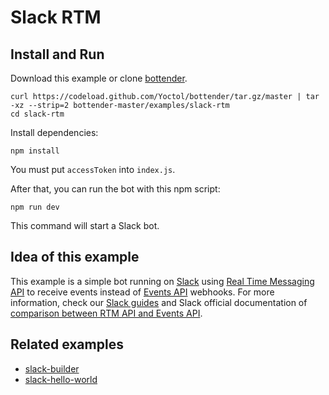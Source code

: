 # Slack RTM

## Install and Run

Download this example or clone [bottender](https://github.com/Yoctol/bottender).

```
curl https://codeload.github.com/Yoctol/bottender/tar.gz/master | tar -xz --strip=2 bottender-master/examples/slack-rtm
cd slack-rtm
```

Install dependencies:

```
npm install
```

You must put `accessToken` into `index.js`.

After that, you can run the bot with this npm script:

```
npm run dev
```

This command will start a Slack bot.

## Idea of this example

This example is a simple bot running on [Slack](https://slack.com/) using [Real Time Messaging API](https://api.slack.com/rtm) to receive events instead of [Events API](https://api.slack.com/events-api) webhooks.
For more information, check our [Slack guides](https://bottender.js.org/docs/Platforms-Slack) and Slack official documentation of [comparison between RTM API and Events API](https://api.slack.com/faq#events_api).

## Related examples

- [slack-builder](../slack-builder)
- [slack-hello-world](../slack-hello-world)
